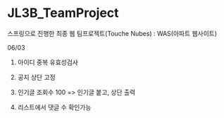 # JL3B_TeamProject
스프링으로 진행한 최종 웹 팀프로젝트(Touche Nubes) : WAS(아파트 웹사이트)


06/03

1. 아이디 중복 유효성검사

2. 공지 상단 고정

3. 인기글 조회수 100 => 인기글 붙고, 상단 출력

4. 리스트에서 댓글 수 확인가능
